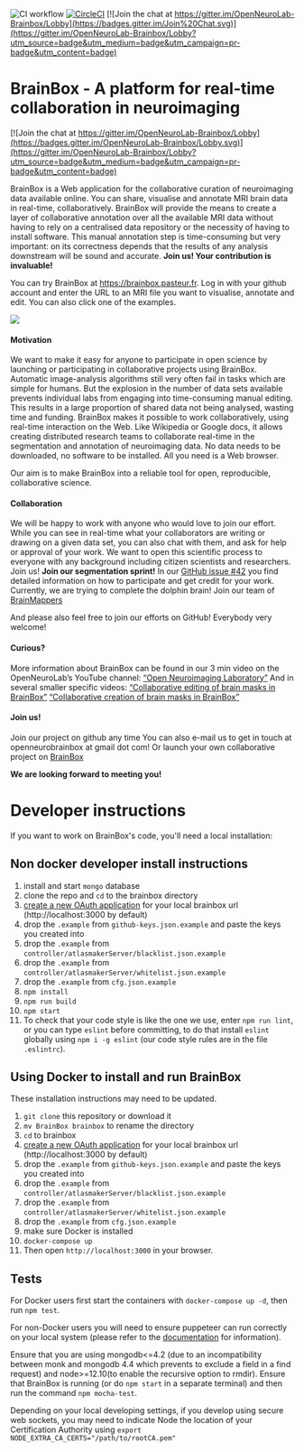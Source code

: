 
![CI workflow](https://github.com/neuroanatomy/BrainBox/actions/workflows/main.yml/badge.svg) [![CircleCI](https://circleci.com/gh/neuroanatomy/BrainBox/tree/master.svg?style=shield)](https://circleci.com/gh/neuroanatomy/BrainBox/tree/master) [![Join the chat at https://gitter.im/OpenNeuroLab-Brainbox/Lobby](https://badges.gitter.im/Join%20Chat.svg)](https://gitter.im/OpenNeuroLab-Brainbox/Lobby?utm_source=badge&utm_medium=badge&utm_campaign=pr-badge&utm_content=badge)

# BrainBox - A platform for real-time collaboration in neuroimaging

[![Join the chat at https://gitter.im/OpenNeuroLab-Brainbox/Lobby](https://badges.gitter.im/OpenNeuroLab-Brainbox/Lobby.svg)](https://gitter.im/OpenNeuroLab-Brainbox/Lobby?utm_source=badge&utm_medium=badge&utm_campaign=pr-badge&utm_content=badge)

BrainBox is a Web application for the collaborative curation of neuroimaging data
 available online. You can share, visualise and annotate MRI brain
 data in real-time, collaboratively. BrainBox will provide the means to create a
 layer of collaborative annotation over all the available MRI data without
 having to rely on a centralised data repository or the necessity of
 having to install software. This manual annotation step is time-consuming but very
 important: on its correctness depends that the results of any analysis downstream will
 be sound and accurate.
 **Join us! Your contribution is invaluable!**

You can try BrainBox at https://brainbox.pasteur.fr. Log in with your github
account and enter the URL to an MRI file you want to visualise, annotate
and edit. You can also click one of the examples.

![](https://user-images.githubusercontent.com/6297454/32104270-96db0afa-bb1b-11e7-8911-786d420c308a.png)


#### Motivation  

We want to make it easy for anyone to participate in open science by launching or participating in collaborative projects using BrainBox. Automatic image-analysis algorithms still very often fail in tasks which are simple for humans. But the explosion in the number of data sets available prevents individual labs from engaging into time-consuming manual editing. This results in a large proportion of shared data not being analysed, wasting time and funding.
BrainBox makes it possible to work collaboratively, using real-time interaction on the Web. Like Wikipedia or Google docs, it allows creating distributed research teams to collaborate real-time in the segmentation and annotation of neuroimaging data. No data needs to be downloaded, no software to be installed. All you need is a Web browser.

Our aim is to make BrainBox into a reliable tool for open, reproducible, collaborative science.


#### Collaboration  

We will be happy to work with anyone who would love to join our effort.
While you can see in real-time what your collaborators are writing or drawing on a given data set, you can also chat with them, and ask for help or approval of your work. We want to open this scientific process to everyone with any background including citizen scientists and researchers. Join us!
**Join our segmentation sprint!** In our [GitHub issue #42](https://github.com/neuroanatomy/BrainBox/issues/177) you find detailed information on how to participate and get credit for your work. Currently, we are trying to complete the dolphin brain! Join our team of [BrainMappers](https://github.com/neuroanatomy/BrainBox/blob/master/BrainMappers.md)

And please also feel free to join our efforts on GitHub! Everybody very welcome!


#### Curious?  

More information about BrainBox can be found in our 3 min video on the OpenNeuroLab’s YouTube channel:
[“Open Neuroimaging Laboratory”](https://m.youtube.com/watch?v=kwsLoVKnw24)
And in several smaller specific videos:
[“Collaborative editing of brain masks in BrainBox”](https://m.youtube.com/watch?v=bFHXS-lya5M)
[“Collaborative creation of brain masks in BrainBox”](https://m.youtube.com/watch?v=mN0vGpy5kFg)

<!--
<a href="http://www.youtube.com/watch?feature=player_embedded&v=kwsLoVKnw24
" target="_blank"><img src="http://img.youtube.com/vi/kwsLoVKnw24/0.jpg" 
alt="IMAGE ALT TEXT HERE" width="640" height="480" border="10" /></a>
-->

#### Join us!  

Join our project on github any time
You can also e-mail us to get in touch at openneurobrainbox at gmail dot com!
Or launch your own collaborative project on [BrainBox](https://brainbox.pasteur.fr/project/new)


**We are looking forward to meeting you!**



# Developer instructions

If you want to work on BrainBox's code, you'll need a local installation:


## Non docker developer install instructions

1. install and start `mongo` database
2. clone the repo and `cd` to the brainbox directory
4. [create a new OAuth application](https://github.com/settings/applications/new) for your local brainbox url (http://localhost:3000 by default)
5. drop the `.example` from `github-keys.json.example` and paste the keys you created into
6. drop the `.example` from `controller/atlasmakerServer/blacklist.json.example`
7. drop the `.example` from `controller/atlasmakerServer/whitelist.json.example`
8. drop the `.example` from `cfg.json.example`
10. `npm install`
11. `npm run build`
12. `npm start`
13. To check that your code style is like the one we use,  enter `npm run lint`, or you can type `eslint` before committing, to do that install `eslint` globally using `npm i -g eslint` (our code style rules are in the file `.eslintrc`).


## Using Docker to install and run BrainBox
These installation instructions may need to be updated.  

1. `git clone` this repository or download it
2. `mv BrainBox brainbox` to rename the directory
3. `cd` to brainbox
4. [create a new OAuth application](https://github.com/settings/applications/new) for your local brainbox url (http://localhost:3000 by default)
5. drop the `.example` from `github-keys.json.example` and paste the keys you created into
6. drop the `.example` from `controller/atlasmakerServer/blacklist.json.example`
7. drop the `.example` from `controller/atlasmakerServer/whitelist.json.example`
8. drop the `.example` from `cfg.json.example`
7. make sure Docker is installed
8. `docker-compose up`
9. Then open `http://localhost:3000` in your browser.


## Tests

For Docker users first start the containers with `docker-compose up -d`, then run `npm test`.

For non-Docker users you will need to ensure puppeteer can run correctly on your local system (please refer to the [documentation](https://github.com/GoogleChrome/puppeteer) for information).

Ensure that you are using mongodb<=4.2 (due to an incompatibility between monk and mongodb 4.4 which prevents to exclude a field in a find request) and node>=12.10(to enable the recursive option to rmdir).
Ensure that BrainBox is running (or do `npm start` in a separate terminal) and then run the command `npm mocha-test`.

Depending on your local developing settings, if you develop using secure web sockets, you may need to indicate Node the location of your Certification Authority using `export NODE_EXTRA_CA_CERTS="/path/to/rootCA.pem"`
